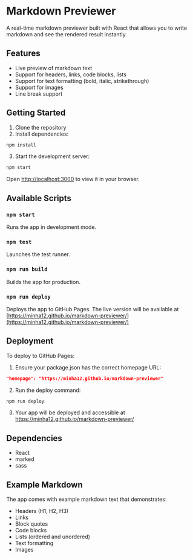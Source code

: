 # Markdown Previewer

A real-time markdown previewer built with React that allows you to write markdown and see the rendered result instantly.

## Features

- Live preview of markdown text
- Support for headers, links, code blocks, lists
- Support for text formatting (bold, italic, strikethrough)
- Support for images
- Line break support

## Getting Started

1. Clone the repository
2. Install dependencies:
```bash
npm install
```
3. Start the development server:
```bash
npm start
```

Open [http://localhost:3000](http://localhost:3000) to view it in your browser.

## Available Scripts

### `npm start`
Runs the app in development mode.

### `npm test`
Launches the test runner.

### `npm run build`
Builds the app for production.

### `npm run deploy`
Deploys the app to GitHub Pages. The live version will be available at [https://minha12.github.io/markdown-previewer/](https://minha12.github.io/markdown-previewer/)

## Deployment

To deploy to GitHub Pages:

1. Ensure your package.json has the correct homepage URL:
```json
"homepage": "https://minha12.github.io/markdown-previewer"
```

2. Run the deploy command:
```bash
npm run deploy
```

3. Your app will be deployed and accessible at https://minha12.github.io/markdown-previewer/

## Dependencies

- React
- marked
- sass

## Example Markdown

The app comes with example markdown text that demonstrates:
- Headers (H1, H2, H3)
- Links
- Block quotes
- Code blocks
- Lists (ordered and unordered)
- Text formatting
- Images
